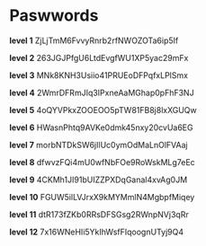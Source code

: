 # Paswwords
**level 1**
ZjLjTmM6FvvyRnrb2rfNWOZOTa6ip5If

**level 2**
263JGJPfgU6LtdEvgfWU1XP5yac29mFx

**level 3**
MNk8KNH3Usiio41PRUEoDFPqfxLPlSmx

**level 4**
2WmrDFRmJIq3IPxneAaMGhap0pFhF3NJ

**level 5**
4oQYVPkxZOOEOO5pTW81FB8j8lxXGUQw

**level 6**
HWasnPhtq9AVKe0dmk45nxy20cvUa6EG

**level 7**
morbNTDkSW6jIlUc0ymOdMaLnOlFVAaj

**level 8**
dfwvzFQi4mU0wfNbFOe9RoWskMLg7eEc

**level 9**
4CKMh1JI91bUIZZPXDqGanal4xvAg0JM

**level 10**
FGUW5ilLVJrxX9kMYMmlN4MgbpfMiqey

**level 11**
dtR173fZKb0RRsDFSGsg2RWnpNVj3qRr

**level 12**
7x16WNeHIi5YkIhWsfFIqoognUTyj9Q4
